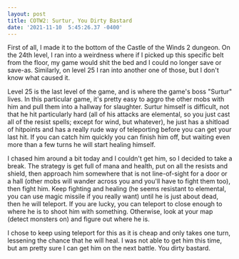 ```yaml
--- 
layout: post 
title: COTW2: Surtur, You Dirty Bastard 
date: '2021-11-10  5:45:26.37 -0400' 
--- 
```

First of all, I made it to the bottom of the Castle of the Winds 2 dungeon. On the 24th level, I ran into a 
weirdness where if I picked up this specific belt from the floor, my game would shit the bed and I could no 
longer save or save-as. Similarly, on level 25 I ran into another one of those, but I don't know what caused it. 

Level 25 is the last level of the game, and is where the game's boss "Surtur" lives. In this particular game, 
it's pretty easy to aggro the other mobs with him and pull them into a hallway for slaughter. Surtur himself is 
difficult, not that he hit particularly hard (all of his attacks are elemental, so you just cast all of the 
resist spells; except for wind, but whatever), he just has a shitload of hitpoints and has a really rude way of 
teleporting before you can get your last hit. If you can catch him quickly you can finish him off, but waiting 
even more than a few turns he will start healing himself. 

I chased him around a bit today and I couldn't get him, so I decided to take a break. The strategy is get full 
of mana and health, put on all the resists and shield, then approach him somewhere that is not line-of-sight for 
a door or a hall (other mobs will wander across you and you'll have to fight them too), then fight him. Keep 
fighting and healing (he seems resistant to elemental, you can use magic missile if you really want) until he is 
just about dead, then he will teleport. If you are lucky, you can teleport to close enough to where he is to 
shoot him with something. Otherwise, look at your map (detect monsters on) and figure out where he is.

I chose to keep using teleport for this as it is cheap and only takes one turn, lessening the chance that he 
will heal. I was not able to get him this time, but am pretty sure I can get him on the next battle. You dirty 
bastard.
